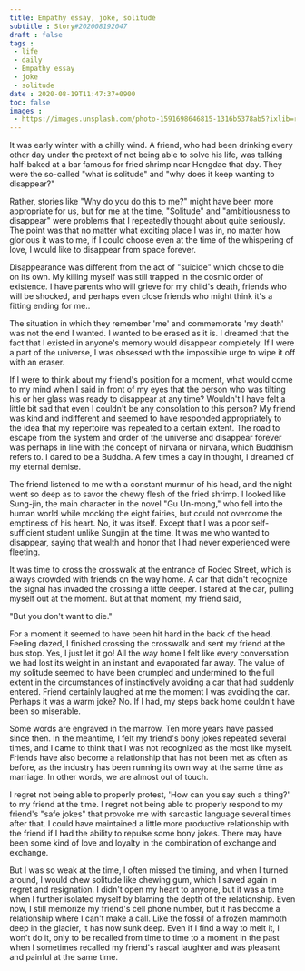 ```yaml
---
title: Empathy essay, joke, solitude
subtitle : Story#202008192047
draft : false
tags :
 - life
 - daily
 - Empathy essay
 - joke
 - solitude
date : 2020-08-19T11:47:37+0900
toc: false
images : 
 - https://images.unsplash.com/photo-1591698646815-1316b5378ab5?ixlib=rb-1.2.1&q=80&fm=jpg&crop=entropy&cs=tinysrgb&w=1080&fit=max&ixid=eyJhcHBfaWQiOjE1NTU0OX0
---
```


It was early winter with a chilly wind. A friend, who had been drinking every other day under the pretext of not being able to solve his life, was talking half-baked at a bar famous for fried shrimp near Hongdae that day. They were the so-called "what is solitude" and "why does it keep wanting to disappear?"  

Rather, stories like "Why do you do this to me?" might have been more appropriate for us, but for me at the time, "Solitude" and "ambitiousness to disappear" were problems that I repeatedly thought about quite seriously. The point was that no matter what exciting place I was in, no matter how glorious it was to me, if I could choose even at the time of the whispering of love, I would like to disappear from space forever.  

Disappearance was different from the act of "suicide" which chose to die on its own. My killing myself was still trapped in the cosmic order of existence. I have parents who will grieve for my child's death, friends who will be shocked, and perhaps even close friends who might think it's a fitting ending for me..  

The situation in which they remember 'me' and commemorate 'my death' was not the end I wanted. I wanted to be erased as it is. I dreamed that the fact that I existed in anyone's memory would disappear completely. If I were a part of the universe, I was obsessed with the impossible urge to wipe it off with an eraser.  

If I were to think about my friend's position for a moment, what would come to my mind when I said in front of my eyes that the person who was tilting his or her glass was ready to disappear at any time? Wouldn't I have felt a little bit sad that even I couldn't be any consolation to this person? My friend was kind and indifferent and seemed to have responded appropriately to the idea that my repertoire was repeated to a certain extent. The road to escape from the system and order of the universe and disappear forever was perhaps in line with the concept of nirvana or nirvana, which Buddhism refers to. I dared to be a Buddha. A few times a day in thought, I dreamed of my eternal demise.  

The friend listened to me with a constant murmur of his head, and the night went so deep as to savor the chewy flesh of the fried shrimp. I looked like Sung-jin, the main character in the novel "Gu Un-mong," who fell into the human world while mocking the eight fairies, but could not overcome the emptiness of his heart. No, it was itself. Except that I was a poor self-sufficient student unlike Sungjin at the time. It was me who wanted to disappear, saying that wealth and honor that I had never experienced were fleeting.  

It was time to cross the crosswalk at the entrance of Rodeo Street, which is always crowded with friends on the way home. A car that didn't recognize the signal has invaded the crossing a little deeper. I stared at the car, pulling myself out at the moment. But at that moment, my friend said,  

"But you don't want to die."  

For a moment it seemed to have been hit hard in the back of the head. Feeling dazed, I finished crossing the crosswalk and sent my friend at the bus stop. Yes, I just let it go! All the way home I felt like every conversation we had lost its weight in an instant and evaporated far away. The value of my solitude seemed to have been crumpled and undermined to the full extent in the circumstances of instinctively avoiding a car that had suddenly entered. Friend certainly laughed at me the moment I was avoiding the car. Perhaps it was a warm joke? No. If I had, my steps back home couldn't have been so miserable.  

Some words are engraved in the marrow. Ten more years have passed since then. In the meantime, I felt my friend's bony jokes repeated several times, and I came to think that I was not recognized as the most like myself. Friends have also become a relationship that has not been met as often as before, as the industry has been running its own way at the same time as marriage. In other words, we are almost out of touch.  

I regret not being able to properly protest, 'How can you say such a thing?' to my friend at the time. I regret not being able to properly respond to my friend's "safe jokes" that provoke me with sarcastic language several times after that. I could have maintained a little more productive relationship with the friend if I had the ability to repulse some bony jokes. There may have been some kind of love and loyalty in the combination of exchange and exchange.  

But I was so weak at the time, I often missed the timing, and when I turned around, I would chew solitude like chewing gum, which I saved again in regret and resignation. I didn't open my heart to anyone, but it was a time when I further isolated myself by blaming the depth of the relationship. Even now, I still memorize my friend's cell phone number, but it has become a relationship where I can't make a call. Like the fossil of a frozen mammoth deep in the glacier, it has now sunk deep. Even if I find a way to melt it, I won't do it, only to be recalled from time to time to a moment in the past when I sometimes recalled my friend's rascal laughter and was pleasant and painful at the same time.  

